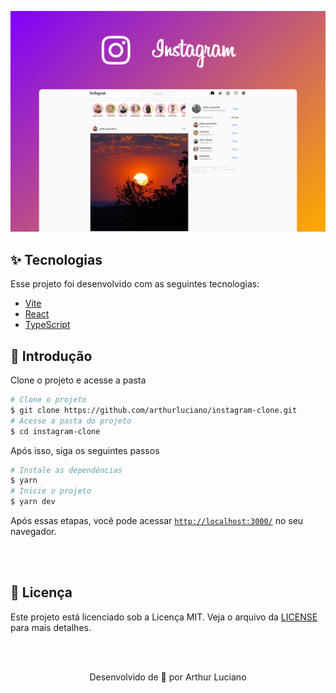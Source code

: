 ![header](https://github.com/arthurluciano/instagram-clone/blob/main/.github/cape.png)

## ✨ Tecnologias

Esse projeto foi desenvolvido com as seguintes tecnologias:

- [Vite](https://vitejs.dev/)
- [React](https://reactjs.org)
- [TypeScript](https://www.typescriptlang.org/)


## 🚀 Introdução

Clone o projeto e acesse a pasta

```bash
# Clone o projeto
$ git clone https://github.com/arthurluciano/instagram-clone.git
# Acesse a pasta do projeto
$ cd instagram-clone
```

Após isso, siga os seguintes passos

```bash
# Instale as dependências
$ yarn
# Inicie o projeto
$ yarn dev
```

Após essas etapas, você pode acessar [`http://localhost:3000/`](http://localhost:3000/) no seu navegador.

<br />
<br />

## 📝 Licença

Este projeto está licenciado sob a Licença MIT. Veja o arquivo da [LICENSE](LICENSE.md) para mais detalhes.

<br />
<br />

<p align="center">
  Desenvolvido de 💜 por Arthur Luciano
</p>
